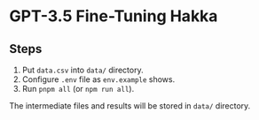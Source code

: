 # GPT-3.5 Fine-Tuning Hakka

## Steps

1. Put `data.csv` into `data/` directory.
2. Configure `.env` file as `env.example` shows.
3. Run `pnpm all` (or `npm run all`).

The intermediate files and results will be stored in `data/` directory.
